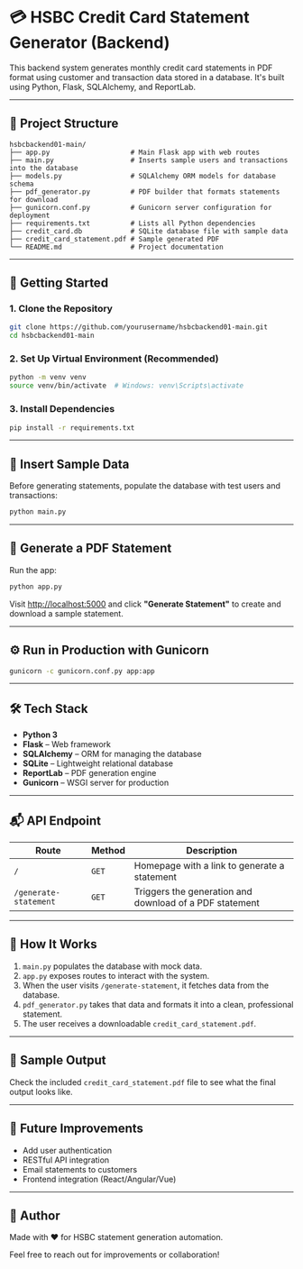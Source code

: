 
# 💳 HSBC Credit Card Statement Generator (Backend)

This backend system generates monthly credit card statements in PDF format using customer and transaction data stored in a database. It's built using Python, Flask, SQLAlchemy, and ReportLab.

---

## 📁 Project Structure

```
hsbcbackend01-main/
├── app.py                    # Main Flask app with web routes
├── main.py                   # Inserts sample users and transactions into the database
├── models.py                 # SQLAlchemy ORM models for database schema
├── pdf_generator.py          # PDF builder that formats statements for download
├── gunicorn.conf.py          # Gunicorn server configuration for deployment
├── requirements.txt          # Lists all Python dependencies
├── credit_card.db            # SQLite database file with sample data
├── credit_card_statement.pdf # Sample generated PDF
└── README.md                 # Project documentation
```

---

## 🚀 Getting Started

### 1. Clone the Repository
```bash
git clone https://github.com/yourusername/hsbcbackend01-main.git
cd hsbcbackend01-main
```

### 2. Set Up Virtual Environment (Recommended)
```bash
python -m venv venv
source venv/bin/activate  # Windows: venv\Scripts\activate
```

### 3. Install Dependencies
```bash
pip install -r requirements.txt
```

---

## 🧪 Insert Sample Data

Before generating statements, populate the database with test users and transactions:
```bash
python main.py
```

---

## 🧾 Generate a PDF Statement

Run the app:
```bash
python app.py
```

Visit [http://localhost:5000](http://localhost:5000) and click **"Generate Statement"** to create and download a sample statement.

---

## ⚙️ Run in Production with Gunicorn

```bash
gunicorn -c gunicorn.conf.py app:app
```

---

## 🛠️ Tech Stack

- **Python 3**
- **Flask** – Web framework
- **SQLAlchemy** – ORM for managing the database
- **SQLite** – Lightweight relational database
- **ReportLab** – PDF generation engine
- **Gunicorn** – WSGI server for production

---

## 📬 API Endpoint

| Route | Method | Description |
|-------|--------|-------------|
| `/` | `GET` | Homepage with a link to generate a statement |
| `/generate-statement` | `GET` | Triggers the generation and download of a PDF statement |

---

## 🧠 How It Works

1. `main.py` populates the database with mock data.
2. `app.py` exposes routes to interact with the system.
3. When the user visits `/generate-statement`, it fetches data from the database.
4. `pdf_generator.py` takes that data and formats it into a clean, professional statement.
5. The user receives a downloadable `credit_card_statement.pdf`.

---

## 📎 Sample Output

Check the included `credit_card_statement.pdf` file to see what the final output looks like.

---

## 📌 Future Improvements

- Add user authentication
- RESTful API integration
- Email statements to customers
- Frontend integration (React/Angular/Vue)

---

## 👤 Author

Made with ❤️ for HSBC statement generation automation.

Feel free to reach out for improvements or collaboration!
